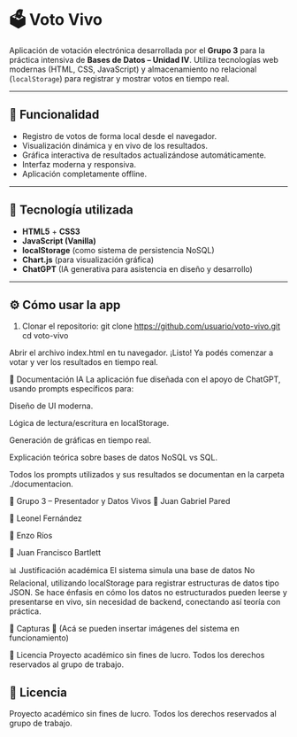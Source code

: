 # 🗳️ **Voto Vivo**

Aplicación de votación electrónica desarrollada por el **Grupo 3** para la práctica intensiva de **Bases de Datos – Unidad IV**. Utiliza tecnologías web modernas (HTML, CSS, JavaScript) y almacenamiento no relacional (`localStorage`) para registrar y mostrar votos en tiempo real.

---

## **🚀 Funcionalidad**

- Registro de votos de forma local desde el navegador.
- Visualización dinámica y en vivo de los resultados.
- Gráfica interactiva de resultados actualizándose automáticamente.
- Interfaz moderna y responsiva.
- Aplicación completamente offline.

---

## **🧠 Tecnología utilizada**

- **HTML5** + **CSS3**  
- **JavaScript (Vanilla)**  
- **localStorage** (como sistema de persistencia NoSQL)  
- **Chart.js** (para visualización gráfica)  
- **ChatGPT** (IA generativa para asistencia en diseño y desarrollo)

---

## **⚙️ Cómo usar la app**

1. Clonar el repositorio:
   git clone https://github.com/usuario/voto-vivo.git
   cd voto-vivo


Abrir el archivo index.html en tu navegador.
¡Listo! Ya podés comenzar a votar y ver los resultados en tiempo real.

📄 Documentación IA
La aplicación fue diseñada con el apoyo de ChatGPT, usando prompts específicos para:

Diseño de UI moderna.

Lógica de lectura/escritura en localStorage.

Generación de gráficas en tiempo real.

Explicación teórica sobre bases de datos NoSQL vs SQL.

Todos los prompts utilizados y sus resultados se documentan en la carpeta ./documentacion.

👥 Grupo 3 – Presentador y Datos Vivos
📩 Juan Gabriel Pared

📩 Leonel Fernández

📩 Enzo Ríos

📩 Juan Francisco Bartlett

📊 Justificación académica
El sistema simula una base de datos No Relacional, utilizando localStorage para registrar estructuras de datos tipo JSON. Se hace énfasis en cómo los datos no estructurados pueden leerse y presentarse en vivo, sin necesidad de backend, conectando así teoría con práctica.

📸 Capturas
📍 (Acá se pueden insertar imágenes del sistema en funcionamiento)

📢 Licencia
Proyecto académico sin fines de lucro. Todos los derechos reservados al grupo de trabajo.

## **📢 Licencia**

Proyecto académico sin fines de lucro. Todos los derechos reservados al grupo de trabajo.

```

